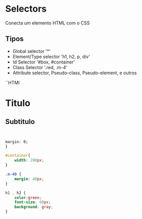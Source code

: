 # Selectors

Conecta um elemento HTML com o CSS

## Tipos

* Global selector '*'
* Element/Type selector 'h1, h2, p, div'
* Id Selector '#box, #container'
* Class Selector '.red, .m-4'
* Attribute selector, Pseudo-class, Pseudo-element, e outros



``HTMl
<div id="container" class="m-40">
<h1>Titulo</h1>
<h2>Subtitulo<h2>
</div>







```CSS

margin: 0;
}

#container{
    width: 200px;
}

.m-40 {
    margin: 40px;
}

h1 , h2 {
    color:green;
    font-size: 60px;
    background: gray;
}